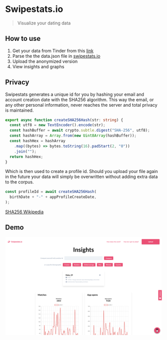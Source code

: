# Swipestats.io

> Visualize your dating data

## How to use

1. Get your data from Tinder from this [link](https://account.gotinder.com/data)
2. Parse the the data.json file in [swipestats.io](https://swipestats.io)
3. Upload the anonymized version
4. View insights and graphs

## Privacy

Swipestats generates a unique id for you by hashing your email and account creation date with the SHA256 algorithm. This way the email, or any other personal information, never reaches the server and total privacy is maintained.

```ts
export async function createSHA256Hash(str: string) {
  const utf8 = new TextEncoder().encode(str);
  const hashBuffer = await crypto.subtle.digest("SHA-256", utf8);
  const hashArray = Array.from(new Uint8Array(hashBuffer));
  const hashHex = hashArray
    .map((bytes) => bytes.toString(16).padStart(2, "0"))
    .join("");
  return hashHex;
}
```

Which is then used to create a profile id. Should you upload your file again in the future your data will simply be overwritten without adding extra data to the corpus.

```ts
const profileId = await createSHA256Hash(
  birthDate + "-" + appProfileCreateDate,
);
```

[SHA256 Wikipedia](https://en.wikipedia.org/wiki/SHA-2)

## Demo

<!-- ![Upload](./readMeAssets/swipeStatsUpload.png) -->

![Insights](./public/ss1.png)
